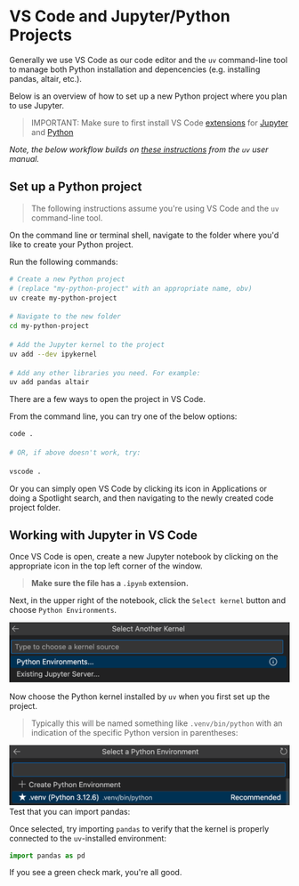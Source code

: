 
# VS Code and Jupyter/Python Projects

Generally we use VS Code as our code editor and the `uv` command-line tool to manage both Python installation and depencencies (e.g. installing pandas, altair, etc.).

Below is an overview of how to set up a new Python project where you plan to use Jupyter. 

> IMPORTANT: Make sure to first install VS Code [extensions](https://code.visualstudio.com/docs/editor/extension-marketplace) for [Jupyter](https://marketplace.visualstudio.com/items?itemName=ms-toolsai.jupyter) and [Python](https://marketplace.visualstudio.com/items?itemName=ms-python.python)

*Note, the below workflow builds on [these instructions](https://docs.astral.sh/uv/guides/integration/jupyter/#using-jupyter-from-vs-code) from the `uv` user manual.*

## Set up a Python project

> The following instructions assume you're using VS Code and the `uv` command-line tool.

On the command line or terminal shell, navigate to the folder where
you'd like to create your Python project.

Run the following commands:

```bash
# Create a new Python project
# (replace "my-python-project" with an appropriate name, obv)
uv create my-python-project

# Navigate to the new folder
cd my-python-project

# Add the Jupyter kernel to the project
uv add --dev ipykernel

# Add any other libraries you need. For example:
uv add pandas altair
```

There are a few ways to open the project in VS Code. 

From the command line, you can try one of the below options:

```bash
code .

# OR, if above doesn't work, try:

vscode .
```

Or you can simply open VS Code by clicking its icon in Applications or doing a Spotlight search, and then navigating to the newly created code project folder.


## Working with Jupyter in VS Code

Once VS Code is open, create a new Jupyter notebook by clicking on the appropriate icon in the top left corner of the window. 

> **Make sure the file has a `.ipynb` extension.**

Next, in the upper right of the notebook, click the `Select kernel` button and choose `Python Environments`.

![VS Code select kernel](../../static/vscode_select_kernel_py_envs.png)

Now choose the Python kernel installed by `uv` when you first set up the project. 

> Typically this will be named something like `.venv/bin/python` with an indication of the specific Python version in parentheses:

![VS Code select Python kernel](../../static/vscode_select_kernel_uv_env.png)
Test that you can import pandas:

Once selected, try importing `pandas` to verify that the kernel is properly connected to the `uv`-installed environment:

```python
import pandas as pd
```

If you see a green check mark, you're all good. 

